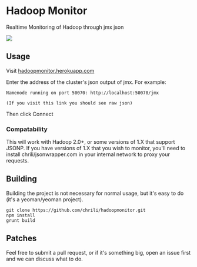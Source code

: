 # Hadoop Monitor

Realtime Monitoring of Hadoop through jmx json

![](http://i.imgur.com/B2E91yt.png)

## Usage

Visit [hadoopmonitor.herokuapp.com](hadoopmonitor.herokuapp.com)

Enter the address of the cluster's json output of jmx. For example:

    Namenode running on port 50070: http://localhost:50070/jmx

    (If you visit this link you should see raw json)

Then click Connect

### Compatability

This will work with Hadoop 2.0+, or some versions of 1.X that support JSONP. If you have versions of 1.X that you wish to monitor, you'll need to install chrili/jsonwrapper.com in your internal network to proxy your requests.

## Building

Building the project is not necessary for normal usage, but it's easy to do (it's a yeoman/yeoman project).

	git clone https://github.com/chrili/hadoopmonitor.git
	npm install
	grunt build

## Patches

Feel free to submit a pull request, or if it's something big, open an issue first and we can discuss what to do.